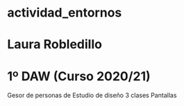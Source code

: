# actividad_entornos
# Laura Robledillo
# 1º DAW (Curso 2020/21)
Gesor de personas de Estudio de diseño 
3 clases
Pantallas